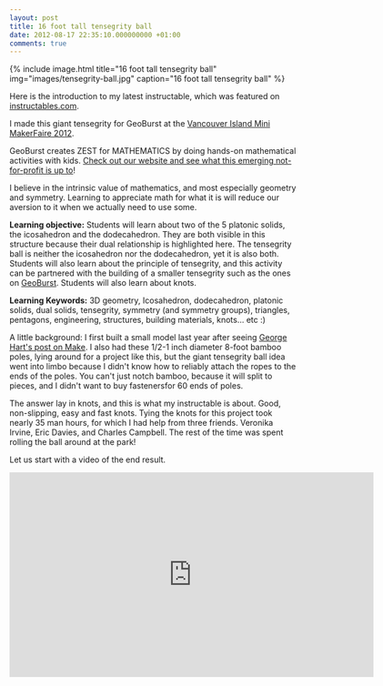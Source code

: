 ```yaml
---
layout: post
title: 16 foot tall tensegrity ball
date: 2012-08-17 22:35:10.000000000 +01:00
comments: true
---
```


{% include image.html
    title="16 foot tall tensegrity ball"
    img="images/tensegrity-ball.jpg"
    caption="16 foot tall tensegrity ball"
%}

Here is the introduction to my latest instructable, which was featured on
[instructables.com][1].

I made this giant tensegrity for GeoBurst at the
[Vancouver Island Mini MakerFaire 2012][2].

GeoBurst creates ZEST for MATHEMATICS by doing hands-on mathematical activities with kids. [Check out our website and see what this emerging not-for-profit is up to][3]!  

I believe in the intrinsic value of mathematics, and most especially geometry
and symmetry. Learning to appreciate math for what it is will reduce our
aversion to it when we actually need to use some.

**Learning objective:** Students will learn about two of the 5 platonic solids,
the icosahedron and the dodecahedron. They are both visible in this structure
because their dual relationship is highlighted here. The tensegrity ball is
neither the icosahedron nor the dodecahedron, yet it is also both. Students will
also learn about the principle of tensegrity, and this activity can be partnered
with the building of a smaller tensegrity such as the ones on [GeoBurst][4].
Students will also learn about knots.

**Learning Keywords:** 3D geometry, Icosahedron, dodecahedron, platonic solids,
dual solids, tensegrity, symmetry (and symmetry groups), triangles, pentagons,
engineering, structures, building materials, knots… etc :)

A little background: I first built a small model last year after seeing
[George Hart's post on Make][5]. I also had these 1/2-1 inch diameter 8-foot
bamboo poles, lying around for a project like this, but the giant tensegrity
ball idea went into limbo because I didn't know how to reliably attach the ropes
to the ends of the poles. You can't just notch bamboo, because it will split to
pieces, and I didn't want to buy fastenersfor 60 ends of poles.

The answer lay in knots, and this is what my instructable is about. Good,
non-slipping, easy and fast knots. Tying the knots for this project took nearly
35 man hours, for which I had help from three friends. Veronika Irvine, Eric
Davies, and Charles Campbell. The rest of the time was spent rolling the ball
around at the park!

Let us start with a video of the end result.

<iframe width="640" height="360" src="https://www.youtube.com/embed/Td-OMIzv3Ns"
frameborder="0" allowfullscreen></iframe>

[1]: http://www.instructables.com/id/16-foot-tall-Tensegrity-Ball/
[2]: http://vi.makerfaire.ca/
[3]: http://geoburst.ca/
[4]: http://geoburst.ca
[5]: http://blog.makezine.com/2011/10/24/math-monday-tensegrity-balls/
  
